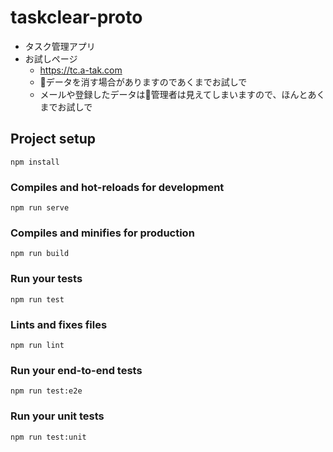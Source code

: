 # taskclear-proto

* タスク管理アプリ
* お試しページ
    * https://tc.a-tak.com
    * データを消す場合がありますのであくまでお試しで
    * メールや登録したデータは管理者は見えてしまいますので、ほんとあくまでお試しで

## Project setup
```
npm install
```

### Compiles and hot-reloads for development
```
npm run serve
```

### Compiles and minifies for production
```
npm run build
```

### Run your tests
```
npm run test
```

### Lints and fixes files
```
npm run lint
```

### Run your end-to-end tests
```
npm run test:e2e
```

### Run your unit tests
```
npm run test:unit
```
